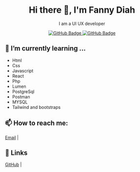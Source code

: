 <!-- README.md -->

<h1 align="center">Hi there 👋, I'm Fanny Diah</h1>

<p align="center">
  I am a UI UX developer
</p>

<p align="center">
  <a href="https://github.com/bintangmayra?tab=followers">
    <img src="https://img.shields.io/github/followers/bintangmayra?label=Followers&style=social" alt="GitHub Badge">
  </a>
  <a href="https://github.com/bintangmayra?tab=repositories">
    <img src="https://img.shields.io/github/stars/bintangmayra?label=Stars&style=social" alt="GitHub Badge">
  </a>
</p>

<h2>🌱 I’m currently learning ...</h2>
<ul>
  <li>Html</li>
  <li>Css</li>
  <li>Javascript</li>
  <li>React </li>
  <li>Php</li>
  <li>Lumen</li>
  <li>PostgreSql</li>
  <li>Postman</li>
  <li>MYSQL</li>
  <li>Tailwind and bootstraps</li>
</ul>

<h2>📫 How to reach me:</h2>
<p>
  <a href="mailto:fnnydh@email.com">Email</a> |
<!--   <a href="https://linkedin.com/in/bintangmayra">LinkedIn</a> | -->
<!--   <a href="https://twitter.com/bintangmayra">Twitter</a>
</p> -->

<h2>🔗 Links</h2>
<p>
  <a href="https://github.com/dhfanny">GitHub</a> |
<!--   <a href="https://blog.bintangmayra.com">Blog</a> |
  <a href="https://fannydh.netlify.app">Portfolio</a> -->
</p>
